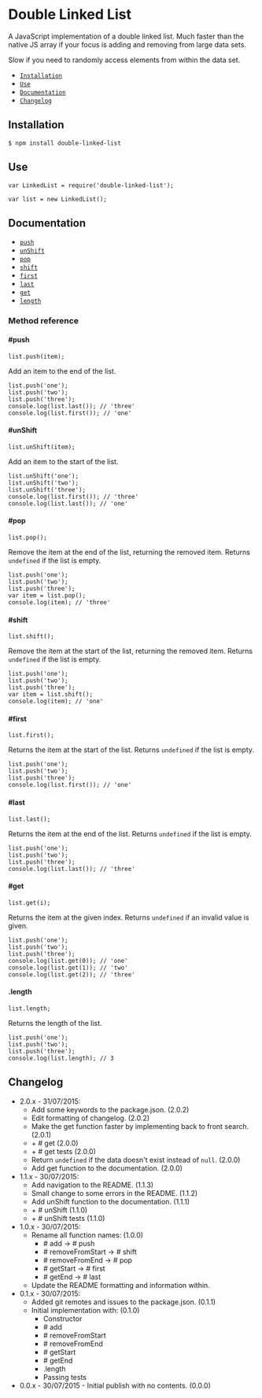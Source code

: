 Double Linked List
==================

A JavaScript implementation of a double linked list. Much faster than the native JS array if your focus is adding
and removing from large data sets. 

Slow if you need to randomly access elements from within the data set.

* [`Installation`](#installation)   
* [`Use`](#use)   
* [`Documentation`](#documentation)   
* [`Changelog`](#changelog)   

## Installation

    $ npm install double-linked-list
    
## Use

    var LinkedList = require('double-linked-list');
    
    var list = new LinkedList();
    
## Documentation
    
* [`push`](#push)   
* [`unShift`](#unshift)   
* [`pop`](#pop)   
* [`shift`](#shift)   
* [`first`](#first)   
* [`last`](#last)   
* [`get`](#get)   
* [`length`](#length)   

### Method reference

#### \#push

    list.push(item);

Add an item to the end of the list.

    list.push('one');
    list.push('two');
    list.push('three');
    console.log(list.last()); // 'three'
    console.log(list.first()); // 'one'
    
#### \#unShift

    list.unShift(item);

Add an item to the start of the list.

    list.unShift('one');
    list.unShift('two');
    list.unShift('three');
    console.log(list.first()); // 'three'
    console.log(list.last()); // 'one'

#### \#pop

    list.pop();

Remove the item at the end of the list, returning the removed item.
Returns `undefined` if the list is empty.

    list.push('one');
    list.push('two');
    list.push('three');
    var item = list.pop();
    console.log(item); // 'three'
    
#### \#shift

    list.shift();

Remove the item at the start of the list, returning the removed item.
Returns `undefined` if the list is empty.

    list.push('one');
    list.push('two');
    list.push('three');
    var item = list.shift();
    console.log(item); // 'one'
    
#### \#first

    list.first();
    
Returns the item at the start of the list.
Returns `undefined` if the list is empty.

    list.push('one');
    list.push('two');
    list.push('three');
    console.log(list.first()); // 'one'
    
#### \#last

    list.last();
    
Returns the item at the end of the list.
Returns `undefined` if the list is empty.

    list.push('one');
    list.push('two');
    list.push('three');
    console.log(list.last()); // 'three'
    
#### \#get

    list.get(i);
    
Returns the item at the given index.
Returns `undefined` if an invalid value is given.

    list.push('one');
    list.push('two');
    list.push('three');
    console.log(list.get(0)); // 'one'
    console.log(list.get(1)); // 'two'
    console.log(list.get(2)); // 'three'
    
#### .length

    list.length;
    
Returns the length of the list.

    list.push('one');
    list.push('two');
    list.push('three');
    console.log(list.length); // 3
    
    
## Changelog

* 2.0.x - 31/07/2015:
    * Add some keywords to the package.json. (2.0.2)
    * Edit formatting of changelog. (2.0.2)
    * Make the get function faster by implementing back to front search. (2.0.1)
    * \+ \# get (2.0.0)
    * \+ \# get tests (2.0.0)
    * Return `undefined` if the data doesn't exist instead of `null`. (2.0.0)
    * Add get function to the documentation. (2.0.0)
* 1.1.x - 30/07/2015:
    * Add navigation to the README. (1.1.3)
    * Small change to some errors in the README. (1.1.2)
    * Add unShift function to the documentation. (1.1.1)
    * \+ \# unShift (1.1.0)
    * \+ \# unShift tests (1.1.0)
* 1.0.x - 30/07/2015:
    * Rename all function names: (1.0.0)
        * \# add -> \# push
        * \# removeFromStart -> \# shift
        * \# removeFromEnd -> \# pop
        * \# getStart -> \# first
        * \# getEnd -> \# last
    * Update the README formatting and information within.
* 0.1.x - 30/07/2015:
    * Added git remotes and issues to the package.json. (0.1.1)
    * Initial implementation with: (0.1.0)
        * Constructor
        * \# add
        * \# removeFromStart
        * \# removeFromEnd
        * \# getStart
        * \# getEnd
        * .length
        * Passing tests
* 0.0.x - 30/07/2015 - Initial publish with no contents. (0.0.0)
